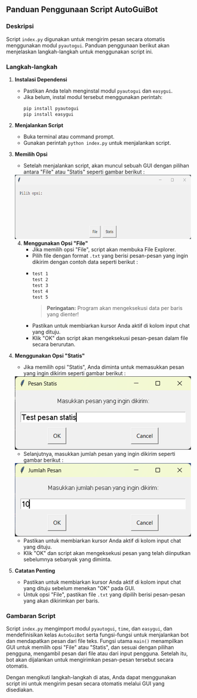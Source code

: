 ## Panduan Penggunaan Script AutoGuiBot

### Deskripsi
Script `index.py` digunakan untuk mengirim pesan secara otomatis menggunakan modul `pyautogui`. Panduan penggunaan berikut akan menjelaskan langkah-langkah untuk menggunakan script ini.

### Langkah-langkah

1. **Instalasi Dependensi**
    - Pastikan Anda telah menginstal modul `pyautogui` dan `easygui`.
    - Jika belum, instal modul tersebut menggunakan perintah:
        ```
        pip install pyautogui
        pip install easygui
        ```

2. **Menjalankan Script**
    - Buka terminal atau command prompt.
    - Gunakan perintah `python index.py` untuk menjalankan script.

3. **Memilih Opsi**
    - Setelah menjalankan script, akan muncul sebuah GUI dengan pilihan antara "File" atau "Statis" seperti gambar berikut :
    
    <img src="menu_gui.png" alt="Menu GUI" width="600" height="175">

   4. **Menggunakan Opsi "File"**
       - Jika memilih opsi "File", script akan membuka File Explorer.
       - Pilih file dengan format `.txt` yang berisi pesan-pesan yang ingin dikirim dengan contoh data seperti berikut :
       - ``` 
         test 1
         test 2
         test 3
         test 4
         test 5
         ```
         > **Peringatan:** Program akan mengeksekusi data per baris yang dienter!
       - Pastikan untuk membiarkan kursor Anda aktif di kolom input chat yang dituju.
       - Klik "OK" dan script akan mengeksekusi pesan-pesan dalam file secara berurutan.

5. **Menggunakan Opsi "Statis"**
    - Jika memilih opsi "Statis", Anda diminta untuk memasukkan pesan yang ingin dikirim seperti gambar berikut :
    
    <img src="statis_message.png" alt="Pesan Statis" width="500" height="200">
    
    - Selanjutnya, masukkan jumlah pesan yang ingin dikirim seperti gambar berikut :
    
    <img src="statis_message_loop.png" alt="Jumlah Pesan" width="500" height="200">
    
    - Pastikan untuk membiarkan kursor Anda aktif di kolom input chat yang dituju.
    - Klik "OK" dan script akan mengeksekusi pesan yang telah diinputkan sebelumnya sebanyak yang diminta.

6. **Catatan Penting**
    - Pastikan untuk membiarkan kursor Anda aktif di kolom input chat yang dituju sebelum menekan "OK" pada GUI.
    - Untuk opsi "File", pastikan file `.txt` yang dipilih berisi pesan-pesan yang akan dikirimkan per baris.

### Gambaran Script
Script `index.py` mengimport modul `pyautogui`, `time`, dan `easygui`, dan mendefinisikan kelas `AutoGuiBot` serta fungsi-fungsi untuk menjalankan bot dan mendapatkan pesan dari file teks. Fungsi utama `main()` menampilkan GUI untuk memilih opsi "File" atau "Statis", dan sesuai dengan pilihan pengguna, mengambil pesan dari file atau dari input pengguna. Setelah itu, bot akan dijalankan untuk mengirimkan pesan-pesan tersebut secara otomatis.

Dengan mengikuti langkah-langkah di atas, Anda dapat menggunakan script ini untuk mengirim pesan secara otomatis melalui GUI yang disediakan.